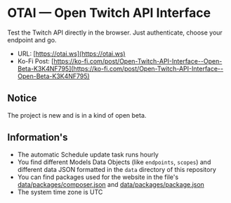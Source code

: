 # OTAI — Open Twitch API Interface

Test the Twitch API directly in the browser. Just authenticate, choose your endpoint and go.

* URL: [https://otai.ws](https://otai.ws)
* Ko-Fi Post: [https://ko-fi.com/post/Open-Twitch-API-Interface--Open-Beta-K3K4NF795](https://ko-fi.com/post/Open-Twitch-API-Interface--Open-Beta-K3K4NF795)

## Notice

The project is new and is in a kind of open beta.

## Information's

* The automatic Schedule update task runs hourly
* You find different Models Data Objects (like `endpoints`, `scopes`) and different data JSON formatted in the `data` directory of this repository
* You can find packages used for the website in the file's [data/packages/composer.json](/data/packages/composer.json) and [data/packages/package.json](/data/packages/package.json)
* The system time zone is UTC

